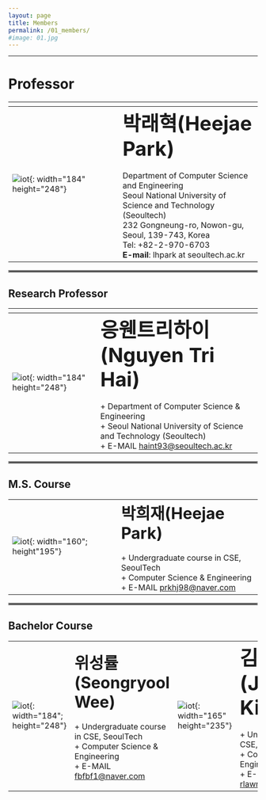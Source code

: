 ```yaml
---
layout: page
title: Members
permalink: /01_members/
#image: 01.jpg
---
```

***

# Professor

| <img width=400/>   |    |
|:---|:---|
| ![iot]({{site.baseurl}}/images/lh.jpg){: width="184" height="248"} | <b><span style="font-size:250%">박래혁(Heejae Park)</span></b><br><br> Department of Computer Science and Engineering  <br>  Seoul National University of Science and Technology (Seoultech) <br>  232 Gongneung-ro, Nowon-gu, Seoul, 139-743, Korea <br> Tel: +82-2-970-6703  <br>  **E-mail**: lhpark at seoultech.ac.kr |

<hr style="border:2px solid gray">

## Research Professor

|    |  <img width=400/>  |
|:---|:---|
| ![iot]({{site.baseurl}}/images/tri.png){: width="184" height="248"} | <b><span style="font-size:250%">응웬트리하이(Nguyen Tri Hai)</span></b><br><br> + Department of Computer Science & Engineering   <br> + Seoul National University of Science and Technology (Seoultech)  <br> + E-MAIL   haint93@seoultech.ac.kr |

<hr style="border:2px solid gray">

## M.S. Course

|    |    |
|:---|:---|
| ![iot]({{site.baseurl}}/images/hj.jpg){: width="160"; height"195"} | <b><span style="font-size:200%">박희재(Heejae Park)</span></b><br><br> + Undergraduate course in CSE, SeoulTech   <br> + Computer Science & Engineering  <br> + E-MAIL   prkhj98@naver.com |

<hr style="border:2px solid gray">

## Bachelor Course

|    |   |    |    |
|:---|:---|:---|:---|
| ![iot]({{site.baseurl}}/images/sw.jpg){: width="184"; height="248"} | <b><span style="font-size:200%">위성률(Seongryool Wee)</span></b><br><br> + Undergraduate course in CSE, SeoulTech   <br> + Computer Science & Engineering  <br> + E-MAIL   fbfbf1@naver.com | ![iot]({{site.baseurl}}/images/jk.jpg){: width="165" height="235"} |  <b><span style="font-size:250%">김주안(Juan Kim)</span></b><br><br> + Undergraduate course in CSE, SeoulTech   <br> + Computer Science & Engineering  <br> + E-MAIL   rlawndks0423@naver.com |



<!-- 
|    |   |  <img width=225/>  |  <img width=225/>  |
|:---|:---|:---|:---|
| ![iot]({{site.baseurl}}/images/hj.jpg){: width="165" height="235"} | <b><span style="font-size:250%">김주안(Juan Kim)</span></b><br><br> + Undergraduate course in CSE, SeoulTech   <br> + Computer Science & Engineering  <br> + E-MAIL   rlawndks0423@naver.com |  |  |

| <img width=200/>   |    |
|:---|:---|
| ![iot]({{site.baseurl}}/images/sw.jpg){: width="184"; height="248"} | <b><span style="font-size:250%">위성률(Seongryool Wee)</span></b><br><br> + Undergraduate course in CSE, SeoulTech   <br> + Computer Science & Engineering  <br> + E-MAIL   fbfbf1@naver.com |

---------------------

-->




